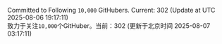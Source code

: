 Committed to Following `10,000` GitHubers. Current: <!-- FOLLOWING_COUNT -->302<!-- FOLLOWING_COUNT --> (Update at UTC <!-- LAST_UPDATED -->2025-08-06 19:17:11<!-- LAST_UPDATED -->)<br>
致力于关注`10,000`个GitHuber。当前：<!-- FOLLOWING_COUNT -->302<!-- FOLLOWING_COUNT --> (更新于北京时间 <!-- LAST_UPDATED_CST -->2025-08-07 03:17:11<!-- LAST_UPDATED_CST -->)
